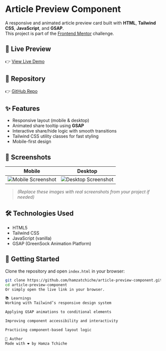 # Article Preview Component

A responsive and animated article preview card built with **HTML**, **Tailwind CSS**, **JavaScript**, and **GSAP**.  
This project is part of the [Frontend Mentor](https://www.frontendmentor.io/challenges/article-preview-component-dYBN_pYFT) challenge.

## 🔗 Live Preview

👉 [View Live Demo](https://hamzatchiche.github.io/article-preview-component/)

## 📂 Repository

👉 [GitHub Repo](https://github.com/hamzatchiche/article-preview-component/)

## ✨ Features

- Responsive layout (mobile & desktop)
- Animated share tooltip using **GSAP**
- Interactive share/hide logic with smooth transitions
- Tailwind CSS utility classes for fast styling
- Mobile-first design

## 📸 Screenshots

| Mobile                        | Desktop                        |
|------------------------------|--------------------------------|
| ![Mobile Screenshot](./screenshots/mobile.png) | ![Desktop Screenshot](./screenshots/desktop.png) |

> *(Replace these images with real screenshots from your project if needed)*

## 🛠️ Technologies Used

- HTML5
- Tailwind CSS
- JavaScript (vanilla)
- GSAP (GreenSock Animation Platform)

## 🚀 Getting Started

Clone the repository and open `index.html` in your browser:

```bash
git clone https://github.com/hamzatchiche/article-preview-component.git
cd article-preview-component
Or simply open the live link in your browser.

📚 Learnings
Working with Tailwind’s responsive design system

Applying GSAP animations to conditional elements

Improving component accessibility and interactivity

Practicing component-based layout logic

🙌 Author
Made with ❤️ by Hamza Tchiche



